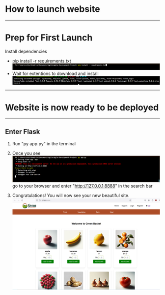 # How to launch website
***
# Prep for First Launch

Install dependencies
- pip install -r requirements.txt
![pipinstall](https://github.com/PythThm/Agile-Development-Project/blob/main/static/documentation/requirements_install.PNG?raw=true)
- Wait for extentions to download and install
![installed](https://github.com/PythThm/Agile-Development-Project/blob/develop/static/documentation/pipinstalled.PNG?raw=true)

***


# Website is now ready to be deployed
***

## Enter Flask
1. Run "py app.py" in the terminal

2. Once you see
![flask](https://github.com/PythThm/Agile-Development-Project/blob/develop/static/documentation/flasked.PNG?raw=true)
go to your browser and enter "http://127.0.0.1:8888" in the search bar
3. Congratulations! You will now see your new beautiful site.
![site](https://github.com/PythThm/Agile-Development-Project/blob/develop/static/documentation/website.PNG?raw=true)

